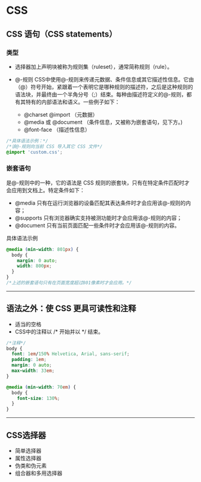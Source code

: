 # CSS

## CSS 语句（CSS statements）

### 类型

- 选择器加上声明块被称为规则集（ruleset），通常简称规则（rule）。

- @-规则 CSS中使用@-规则来传递元数据、条件信息或其它描述性信息。它由（@）符号开始，紧跟着一个表明它是哪种规则的描述符，之后是这种规则的语法块，并最终由一个半角分号（;）结束。每种由描述符定义的@-规则，都有其特有的内部语法和语义。一些例子如下：

  - @charset @import （元数据）
  - @media 或 @document （条件信息，又被称为嵌套语句，见下方。)
  - @font-face （描述性信息）

``` css
/*具体语法示例：*/
/*该@-规则向当前 CSS 导入其它 CSS 文件*/
@import 'custom.css';
```

### 嵌套语句

是@-规则中的一种，它的语法是 CSS 规则的嵌套块，只有在特定条件匹配时才会应用到文档上。特定条件如下：

- @media 只有在运行浏览器的设备匹配其表达条件时才会应用该@-规则的内容；
- @supports 只有浏览器确实支持被测功能时才会应用该@-规则的内容；
- @document 只有当前页面匹配一些条件时才会应用该@-规则的内容。

具体语法示例

``` css
@media (min-width: 801px) {
  body {
    margin: 0 auto;
    width: 800px;
  }
}
/*上述的嵌套语句只有在页面宽度超过801像素时才会应用。*/
```

***

## 语法之外：使 CSS 更具可读性和注释

- 适当的空格
- CSS中的注释以 /* 开始并以 */ 结束。

``` css
/*注释*/
body {
  font: 1em/150% Helvetica, Arial, sans-serif;
  padding: 1em;
  margin: 0 auto;
  max-width: 33em;
}

@media (min-width: 70em) {
  body {
    font-size: 130%;
  }
}
```

***

## CSS选择器

- 简单选择器
- 属性选择器
- 伪类和伪元素
- 组合器和多用选择器
